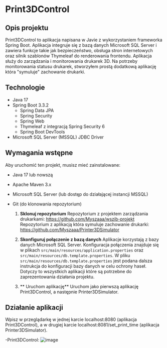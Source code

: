 # Print3DControl

## Opis projektu

Print3DControl to aplikacja napisana w Javie z wykorzystaniem frameworka Spring Boot. 
Aplikacja integruje się z bazą danych Microsoft SQL Server i zawiera funkcje takie jak bezpieczeństwo, obsługa stron internetowych oraz silnik szablonów Thymeleaf do renderowania frontendu. 
Aplikacja służy do zarządzania i monitorowania drukarek 3D.
Na potrzeby monitorowania statusu drukarek, stworzyłem prostą dodatkową aplikację która "symuluje" zachowanie drukarki. 

## Technologie

- Java 17
- Spring Boot 3.3.2
  - Spring Data JPA
  - Spring Security
  - Spring Web
  - Thymeleaf z integracją Spring Security 6
  - Spring Boot DevTools
- Microsoft SQL Server (MSSQL) JDBC Driver

## Wymagania wstępne

Aby uruchomić ten projekt, musisz mieć zainstalowane:

- Java 17 lub nowszą
- Apache Maven 3.x
- Microsoft SQL Server (lub dostęp do działającej instancji MSSQL)
- Git (do klonowania repozytorium)

  1. **Sklonuj repozytorium**
       Repozytorium z projektem zarządzania drukarkami: https://github.com/Myszaaa/wszib-projekt
       Repozytorium z aplikacją która symuluje zachowanie drukarki: https://github.com/Myszaaa/Printer3DSimulator
     
  3. **Skonfiguruj połączenie z bazą danych**
       Aplikacje korzystają z bazy danych Microsoft SQL Server. Konfiguracja połączenia znajduje się w plikach `src/main/resources/application.properties` oraz `src/main/resources/db.template.properties`.
       W pliku `src/main/resources/db.template.properties` jest podana dalsza instrukcja do konfiguracji bazy danych w celu ochrony haseł. Dotyczy to wszystkich aplikacji które są potrzebne do zaprezentowania działania projektu.

  4. ** Uruchom aplikację**
        Uruchom jako pierwszą aplikację Print3DControl, a następnie Printer3DSimulator.
     
## Działanie aplikacji
  Wpisz w przeglądarkę w jednej karcie localhost:8080 (aplikacja Print3DControl), a w drugiej karcie localhost:8081/set_print_time (aplikacja Printer3DSimulator).
  
  -Print3DControl:
    ![image](https://github.com/user-attachments/assets/2f681e64-8aaf-4f34-960e-9053676c7e1a)

     
